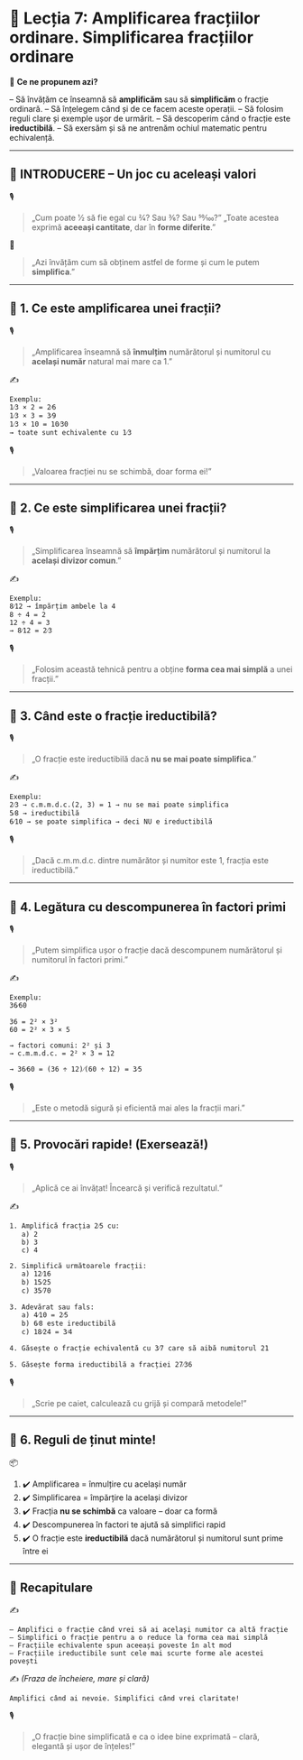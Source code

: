 # 📘 Lecția 7: Amplificarea fracțiilor ordinare. Simplificarea fracțiilor ordinare

🎯 **Ce ne propunem azi?**

– Să învățăm ce înseamnă să **amplificăm** sau să **simplificăm** o fracție ordinară.
 – Să înțelegem când și de ce facem aceste operații.
 – Să folosim reguli clare și exemple ușor de urmărit.
 – Să descoperim când o fracție este **ireductibilă**.
 – Să exersăm și să ne antrenăm ochiul matematic pentru echivalență.

------

## 🔔 INTRODUCERE – Un joc cu aceleași valori

🎙️

> „Cum poate 1⁄2 să fie egal cu 2⁄4? Sau 3⁄6? Sau 50⁄100?”
>  „Toate acestea exprimă **aceeași cantitate**, dar în **forme diferite**.”

🧠

> „Azi învățăm cum să obținem astfel de forme și cum le putem **simplifica**.”

------

## 🔹 1. Ce este **amplificarea** unei fracții?

🎙️

> „Amplificarea înseamnă să **înmulțim** numărătorul și numitorul cu **același număr** natural mai mare ca 1.”

✍️

```
Exemplu:
1⁄3 × 2 = 2⁄6  
1⁄3 × 3 = 3⁄9  
1⁄3 × 10 = 10⁄30  
→ toate sunt echivalente cu 1⁄3
```

🎙️

> „Valoarea fracției nu se schimbă, doar forma ei!”

------

## 🔹 2. Ce este **simplificarea** unei fracții?

🎙️

> „Simplificarea înseamnă să **împărțim** numărătorul și numitorul la **același divizor comun**.”

✍️

```
Exemplu:
8⁄12 → împărțim ambele la 4  
8 ÷ 4 = 2  
12 ÷ 4 = 3  
→ 8⁄12 = 2⁄3
```

🎙️

> „Folosim această tehnică pentru a obține **forma cea mai simplă** a unei fracții.”

------

## 🔹 3. Când este o fracție **ireductibilă**?

🎙️

> „O fracție este ireductibilă dacă **nu se mai poate simplifica**.”

✍️

```
Exemplu:
2⁄3 → c.m.m.d.c.(2, 3) = 1 → nu se mai poate simplifica  
5⁄8 → ireductibilă  
6⁄10 → se poate simplifica → deci NU e ireductibilă
```

🎙️

> „Dacă c.m.m.d.c. dintre numărător și numitor este 1, fracția este ireductibilă.”

------

## 🔹 4. Legătura cu **descompunerea în factori primi**

🎙️

> „Putem simplifica ușor o fracție dacă descompunem numărătorul și numitorul în factori primi.”

✍️

```
Exemplu:  
36⁄60

36 = 2² × 3²  
60 = 2² × 3 × 5

→ factori comuni: 2² și 3  
→ c.m.m.d.c. = 2² × 3 = 12

→ 36⁄60 = (36 ÷ 12)⁄(60 ÷ 12) = 3⁄5
```

🎙️

> „Este o metodă sigură și eficientă mai ales la fracții mari.”

------

## 🔹 5. Provocări rapide! (Exersează!)

🎙️

> „Aplică ce ai învățat! Încearcă și verifică rezultatul.”

✍️

```
1. Amplifică fracția 2⁄5 cu:  
   a) 2  
   b) 3  
   c) 4

2. Simplifică următoarele fracții:  
   a) 12⁄16  
   b) 15⁄25  
   c) 35⁄70

3. Adevărat sau fals:  
   a) 4⁄10 = 2⁄5  
   b) 6⁄8 este ireductibilă  
   c) 18⁄24 = 3⁄4

4. Găsește o fracție echivalentă cu 3⁄7 care să aibă numitorul 21

5. Găsește forma ireductibilă a fracției 27⁄36
```

🎙️

> „Scrie pe caiet, calculează cu grijă și compară metodele!”

------

## 🔹 6. Reguli de ținut minte!

📦

1. ✔️ Amplificarea = înmulțire cu același număr
2. ✔️ Simplificarea = împărțire la același divizor
3. ✔️ Fracția **nu se schimbă** ca valoare – doar ca formă
4. ✔️ Descompunerea în factori te ajută să simplifici rapid
5. ✔️ O fracție este **ireductibilă** dacă numărătorul și numitorul sunt prime între ei

------

## 🔁 Recapitulare

✍️

```
– Amplifici o fracție când vrei să ai același numitor ca altă fracție  
– Simplifici o fracție pentru a o reduce la forma cea mai simplă  
– Fracțiile echivalente spun aceeași poveste în alt mod  
– Fracțiile ireductibile sunt cele mai scurte forme ale acestei povești
```

✍️ *(Fraza de încheiere, mare și clară)*

```
Amplifici când ai nevoie. Simplifici când vrei claritate!
```

🎙️

> „O fracție bine simplificată e ca o idee bine exprimată – clară, elegantă și ușor de înțeles!”